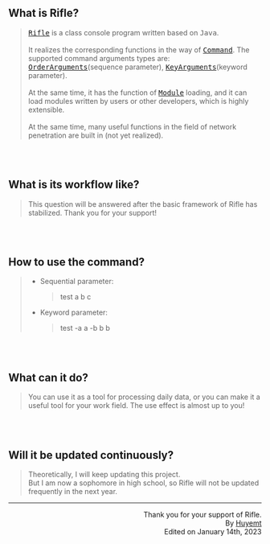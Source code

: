 ## What is Rifle?
> <kbd>[Rifle](https://github.com/Huyemt/Rifle/blob/main/src/main/java/rifle/Rifle.java)</kbd> is a class console program written based on <kbd>Java</kbd>.<br>
> <br>
> It realizes the corresponding functions in the way of <kbd>[Command](https://github.com/huyemet/rifle/blob/main/src/main/Java/rifle/command/command.java)</kbd >. The supported command arguments types are: <kbd>[OrderArguments](https://github.com/huyemet/rifle/blob/main/src/main/Java/rifle/command/others/orderarguments.java)</kbd>(sequence parameter), <kbd>[KeyArguments](https://github.com/huyemet/rifle/blob/main/src/main/Java/rifle/command/others/keyarguments.java)</kbd >(keyword parameter).<br>
> <br>
> At the same time, it has the function of <kbd>[Module](https://github.com/huyemet/rifle/blob/main/src/main/Java/rifle/module/module.java)</kbd> loading, and it can load modules written by users or other developers, which is highly extensible.<br>
> <br>
> At the same time, many useful functions in the field of network penetration are built in (not yet realized).
>
<br><br>
## What is its workflow like?
> This question will be answered after the basic framework of Rifle has stabilized. Thank you for your support!
>
<br><br>
## How to use the command?
> * Sequential parameter:
>   > test a b c
> * Keyword parameter:
>   > test -a a -b b b
>
<br><br>
## What can it do?
> You can use it as a tool for processing daily data, or you can make it a useful tool for your work field. The use effect is almost up to you!
>
<br><br>
## Will it be updated continuously?
> Theoretically, I will keep updating this project.<br>
> But I am now a sophomore in high school, so Rifle will not be updated frequently in the next year.
***

<p align="right">Thank you for your support of Rifle.<br>By <a href="https://github.com/Huyemt">Huyemt</a><br>Edited on January 14th, 2023</p>